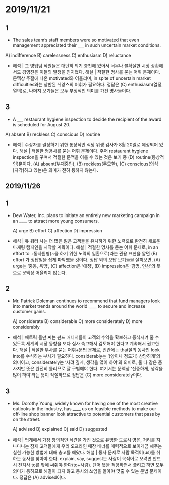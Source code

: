 # 2019/11/21 

## 1

-  The sales team’s staff members were so motivated that even management appreciated their ___ in such uncertain market conditions.

  A) indifference B) carelessness C) enthusiasm D) reluctance 

- 해석 | 그 영업팀 직원들은 대단히 의기 충천해 있어서 너무나 불확실한 시장 상황에서도 경영진은 이들의 열정을 인지했다.
  해설 | 적절한 명사를 묻는 어휘 문제이다. 문맥상 주절에 나온 motivated와 어울리며, in spite of uncertain market difficulties와는 상반된 뉘앙스의 어휘가 필요하다. 정답은 (C) enthusiasm(열정, 열의)로, 나머지 보기들은 모두 부정적인 의미를 가진 명사들이다.

## 3

-  A ___ restaurant hygiene inspection to decide the recipient of the award is scheduled for August 20.

  A) absent B) reckless C) conscious D) routine 

- 해석 | 수상자를 결정하기 위한 통상적인 식당 위생 검사가 8월 20일로 예정되어 있다.
  해설 | 적절한 형용사를 묻는 어휘 문제이다. 주어 restaurant hygiene inspection을 꾸며서 적절한 문맥을 이룰 수 있는 것은 보기 중 (D) routine(통상적인)뿐이다. (A) absent(부재중인), (B) reckless(무모한), (C) conscious(의식 [자각]하고 있는)은 의미가 전혀 통하지 않는다.



## 2019/11/26

## 1

- Dew Water, Inc. plans to initiate an entirely new marketing campaign in an ____ to attract more young consumers.

  A) urge B) effort C) affection D) impression 

- 해석 | 듀 워터 사는 더 많은 젊은 고객들을 유치하기 위한 노력으로 완전히 새로운 마케팅 캠페인을 시작할 계획이다.
  해설 | 적절한 명사를 묻는 어휘 문제로, in an effort to +동사원형(~을 하기 위한 노력의 일환으로)라는 관용 표현을 알면 (B) effort 가 정답임을 쉽게 파악했을 것이다. 정답 외의 오답 보기들을 살펴보면, (A) urge는 ‘충동, 욕망’, (C) affection은 ‘애정’, (D) impression은 ‘감명, 인상’의 뜻으로 문맥상 어울리지 않는다.



## 2

- Mr. Patrick Doleman continues to recommend that fund managers look into market trends around the world ____ to secure and increase customer gains.

  A) considerate B) considerable C) more considerately D) more considerably 

- 해석 | 패트릭 돌만 씨는 펀드 매니저들이 고객의 수익을 확보하고 증식시켜 줄 수 있도록 세계의 시장 동향을 보다 심사 숙고해서 검토해야 한다고 계속해서 권고한다.
  해설 | 적절한 부사를 묻는 어휘+문법 문제로, 빈칸에는 that절의 동사인 look into를 수식하는 부사가 필요하다. considerably는 ‘(양이나 정도가) 상당하게’의 의미이고, considerately는 ‘사려 깊게, 생각을 많이 하여’의 의미로, 둘 다 같은 품사지만 뜻은 완전히 틀리므로 잘 구별해야 한다. 여기서는 문맥상 ‘신중하게, 생각을 많이 하여’라는 뜻이 적절하므로 정답은 (C) more considerately이다.



## 3

- Ms. Dorothy Young, widely known for having one of the most creative outlooks in the industry, has ____ us on feasible methods to make our off-line shop banner look attractive to potential customers that pass by on the street.

  A) advised B) explained C) said D) suggested 

- 해석 | 업계에서 가장 창의적인 식견을 가진 것으로 유명한 도로시 영은, 거리를 지나다니는 잠재 고객들에게 우리 오프라인 매장 배너를 매력적으로 보이게끔 해주는 실현 가능한 방법에 대해 충고를 해왔다.
  해설 | 동사 문제로 사람 목적어(us)를 취하는 동사를 찾아야 한다. explain, say, suggest는 사람이 목적어로 오려면 반드시 전치사 to를 앞에 써줘야 한다(to+사람). 단어 뜻을 적용하면서 풀려고 하면 모두 의미가 통하므로 해결이 되지 않고 동사의 쓰임을 알아야 맞출 수 있는 문법 문제이다. 정답은 (A) advised이다.